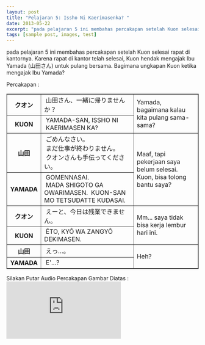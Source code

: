 ```yaml
---
layout: post
title: "Pelajaran 5: Issho Ni Kaerimasenka? "
date: 2013-05-22
excerpt: "pada pelajaran 5 ini membahas percakapan setelah Kuon selesai rapat di kantornya. Karena rapat di kantor telah selesai, Kuon hendak mengajak Ibu Yamada (山田さん) untuk pulang bersama. Bagimana ungkapan Kuon ketika mengajak Ibu Yamada?"
tags: [sample post, images, test]
---
```


pada pelajaran 5 ini membahas percakapan setelah Kuon selesai rapat di kantornya. Karena rapat di kantor telah selesai, Kuon hendak mengajak Ibu Yamada (山田さん) untuk pulang bersama. Bagimana ungkapan Kuon ketika mengajak Ibu Yamada?

Percakapan :
<table border="1" cellpadding="0" cellspacing="0">
  <tbody>
    <tr>
      <th>&#12463;&#12458;&#12531;</th>
      <td>&nbsp;&#23665;&#30000;&#12373;&#12435;&#12289;&#19968;&#32210;&#12395;&#24112;&#12426;&#12414;&#12379;&#12435;&#12363;&#65311;</td>
      <td rowspan="2">Yamada, bagaimana kalau kita pulang sama-sama?</td>
    </tr>
    <tr>
      <th>KUON</th>
      <td>&nbsp;YAMADA-SAN, ISSHO NI<br>
        &nbsp;KAERIMASEN KA?</td>
    </tr>
    <tr>
      <th>&#23665;&#30000;</th>
      <td>&nbsp;&#12372;&#12417;&#12435;&#12394;&#12373;&#12356;&#12290;<br>
        &nbsp;&#12414;&#12384;&#20181;&#20107;&#12364;&#32066;&#12431;&#12426;&#12414;&#12379;&#12435;&#12290;<br>
        &nbsp;&#12463;&#12458;&#12531;&#12373;&#12435;&#12418;&#25163;&#20253;&#12387;&#12390;&#12367;&#12384;&#12373;&#12356;&#12290;</td>
      <td rowspan="2">Maaf, tapi pekerjaan saya belum selesai. <br>
        Kuon, bisa tolong bantu saya?</td>
    </tr>
    <tr>
      <th>YAMADA</th>
      <td>&nbsp;GOMENNASAI. <br>
        &nbsp;MADA SHIGOTO GA OWARIMASEN.&nbsp; KUON-SAN MO TETSUDATTE KUDASAI.</td>
    </tr>
    <tr>
      <th>&#12463;&#12458;&#12531;</th>
      <td>&nbsp;&#12360;&#12540;&#12392;&#12289;&#20170;&#26085;&#12399;&#27531;&#26989;&#12391;&#12365;&#12414;&#12379;&#12435;&#12290;</td>
      <td rowspan="2">Mm... saya tidak bisa kerja lembur hari ini.</td>
    </tr>
    <tr>
      <th>KUON </th>
      <td>&nbsp;&Ecirc;TO, KY&Ocirc; WA ZANGY&Ocirc; DEKIMASEN.</td>
    </tr>
    <tr>
      <th>&#23665;&#30000;</th>
      <td>&nbsp;&#12360;&#12387;&hellip;&#12290;</td>
      <td rowspan="2">Heh?</td>
    </tr>
    <tr>
      <th>YAMADA</th>
      <td>&nbsp;E'...?</td>
    </tr>
  </tbody>
</table>
Silakan Putar Audio Percakapan Gambar Diatas : <br>
<iframe src="https://kuuma95.github.io/Lesson5_8bit.ogg" frameborder="0"> </iframe>
